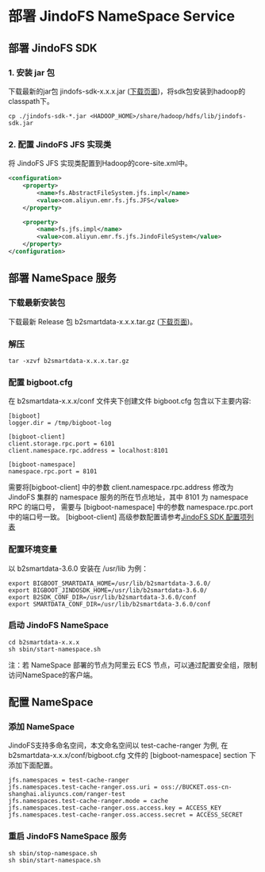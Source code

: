 # 部署 JindoFS NameSpace Service

## 部署 JindoFS SDK
### 1. 安装 jar 包
下载最新的jar包 jindofs-sdk-x.x.x.jar ([下载页面](/docs/jindofs_sdk_download.md))，将sdk包安装到hadoop的classpath下。
```
cp ./jindofs-sdk-*.jar <HADOOP_HOME>/share/hadoop/hdfs/lib/jindofs-sdk.jar
```

### 2. 配置 JindoFS JFS 实现类
将 JindoFS JFS 实现类配置到Hadoop的core-site.xml中。
```xml
<configuration>
    <property>
        <name>fs.AbstractFileSystem.jfs.impl</name>
        <value>com.aliyun.emr.fs.jfs.JFS</value>
    </property>

    <property>
        <name>fs.jfs.impl</name>
        <value>com.aliyun.emr.fs.jfs.JindoFileSystem</value>
    </property>
</configuration>
```

## 部署 NameSpace 服务
### 下载最新安装包

下载最新 Release 包 b2smartdata-x.x.x.tar.gz ([下载页面](/docs/jindofs_sdk_download.md))。

### 解压
```
tar -xzvf b2smartdata-x.x.x.tar.gz
```

### 配置 bigboot.cfg
在 b2smartdata-x.x.x/conf 文件夹下创建文件 bigboot.cfg  包含以下主要内容:
```
[bigboot]
logger.dir = /tmp/bigboot-log

[bigboot-client]
client.storage.rpc.port = 6101
client.namespace.rpc.address = localhost:8101

[bigboot-namespace]
namespace.rpc.port = 8101
```
需要将[bigboot-client] 中的参数 client.namespace.rpc.address 修改为 JindoFS 集群的 namespace 服务的所在节点地址，其中 8101 为 namespace RPC 的端口号， 需要与 [bigboot-namespace] 中的参数 namespace.rpc.port 中的端口号一致。
[bigboot-client] 高级参数配置请参考[JindoFS SDK 配置项列表](jindofs_sdk_configuration_list_3_x.md)

### 配置环境变量
以 b2smartdata-3.6.0 安装在 /usr/lib 为例：
```
export BIGBOOT_SMARTDATA_HOME=/usr/lib/b2smartdata-3.6.0/
export BIGBOOT_JINDOSDK_HOME=/usr/lib/b2smartdata-3.6.0/
export B2SDK_CONF_DIR=/usr/lib/b2smartdata-3.6.0/conf
export SMARTDATA_CONF_DIR=/usr/lib/b2smartdata-3.6.0/conf
```

### 启动 JindoFS NameSpace
```
cd b2smartdata-x.x.x
sh sbin/start-namespace.sh
```
注：若 NameSpace 部署的节点为阿里云 ECS 节点，可以通过配置安全组，限制访问NameSpace的客户端。

## 配置 NameSpace
### 添加 NameSpace
JindoFS支持多命名空间，本文命名空间以 test-cache-ranger 为例, 在 b2smartdata-x.x.x/conf/bigboot.cfg 文件的 [bigboot-namespace] section 下添加下面配置。
```
jfs.namespaces = test-cache-ranger
jfs.namespaces.test-cache-ranger.oss.uri = oss://BUCKET.oss-cn-shanghai.aliyuncs.com/ranger-test
jfs.namespaces.test-cache-ranger.mode = cache
jfs.namespaces.test-cache-ranger.oss.access.key = ACCESS_KEY
jfs.namespaces.test-cache-ranger.oss.access.secret = ACCESS_SECRET
```
### 重启 JindoFS NameSpace 服务
```
sh sbin/stop-namespace.sh
sh sbin/start-namespace.sh